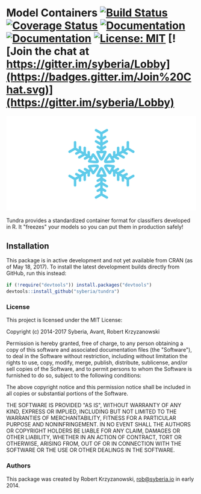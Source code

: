 Model Containers [![Build Status](https://img.shields.io/travis/syberia/tundra.svg)](https://travis-ci.org/syberia/tundra) [![Coverage Status](https://coveralls.io/repos/github/syberia/tundra/badge.svg?branch=master)](https://coveralls.io/r/syberia/tundra) [![Documentation](https://img.shields.io/badge/docs-%E2%9C%93-900c3f.svg)](http://syberia.io/docs/packages/mungebits2) [![Documentation](https://img.shields.io/badge/rocco-%E2%9C%93-blue.svg)](http://syberia.github.io/mungebits2/) [![License: MIT](https://img.shields.io/badge/License-MIT-yellow.svg)](https://github.com/syberia/syberia/blob/master/LICENSE) [![Join the chat at https://gitter.im/syberia/Lobby](https://badges.gitter.im/Join%20Chat.svg)](https://gitter.im/syberia/Lobby) 
======
![tundra logo](inst/images/tundra.gif)

Tundra provides a standardized container format for classifiers developed in R. It "freezes"
your models so you can put them in production safely!

## Installation

This package is in active development and not yet available from CRAN (as of May 18, 2017).
To install the latest development builds directly from GitHub, run this instead:

```R
if (!require("devtools")) install.packages("devtools")
devtools::install_github("syberia/tundra")
```

### License

This project is licensed under the MIT License:

Copyright (c) 2014-2017 Syberia, Avant, Robert Krzyzanowski

Permission is hereby granted, free of charge, to any person obtaining
a copy of this software and associated documentation files (the
"Software"), to deal in the Software without restriction, including
without limitation the rights to use, copy, modify, merge, publish,
distribute, sublicense, and/or sell copies of the Software, and to
permit persons to whom the Software is furnished to do so, subject to
the following conditions:

The above copyright notice and this permission notice shall be included
in all copies or substantial portions of the Software.

THE SOFTWARE IS PROVIDED "AS IS", WITHOUT WARRANTY OF ANY KIND,
EXPRESS OR IMPLIED, INCLUDING BUT NOT LIMITED TO THE WARRANTIES OF
MERCHANTABILITY, FITNESS FOR A PARTICULAR PURPOSE AND NONINFRINGEMENT.
IN NO EVENT SHALL THE AUTHORS OR COPYRIGHT HOLDERS BE LIABLE FOR ANY
CLAIM, DAMAGES OR OTHER LIABILITY, WHETHER IN AN ACTION OF CONTRACT,
TORT OR OTHERWISE, ARISING FROM, OUT OF OR IN CONNECTION WITH THE
SOFTWARE OR THE USE OR OTHER DEALINGS IN THE SOFTWARE.

### Authors

This package was created by Robert Krzyzanowski, rob@syberia.io in early 2014.

